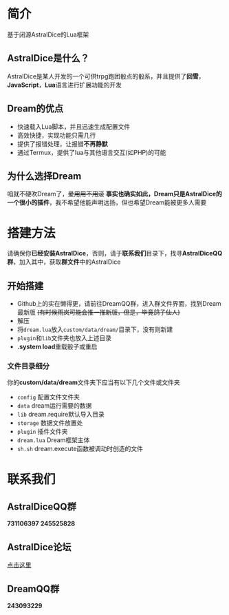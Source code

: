 # 简介
基于闭源AstralDice的Lua框架
## AstralDice是什么？
AstralDice是某人开发的一个可供trpg跑团骰点的骰系，并且提供了**回雪**，**JavaScript**，**Lua**语言进行扩展功能的开发
## Dream的优点
 - 快速载入Lua脚本，并且迅速生成配置文件
 - 高效快捷，实现功能只需几行
 - 提供了报错处理，让报错**不再静默**
 - 通过Termux，提供了lua与其他语言交互(如PHP)的可能
## 为什么选择Dream
咱就不硬吹Dream了，~~爱用用不用滚~~
**事实也确实如此，Dream只是AstralDice的一个很小的插件**，我不希望他能声明远扬，但也希望Dream能被更多人需要
# 搭建方法
请确保你**已经安装AstralDice**，否则，请于**联系我们**目录下，找寻**AstralDiceQQ群**，加入其中，获取**群文件**中的AstralDice
## 开始搭建
  - Github上的实在懒得更，请前往DreamQQ群，进入群文件界面，找到Dream最新版 ~~(有时候雨岚可能会推一推新版，但是，毕竟鸽子仙人)~~ 
  - 解压
  - 将`dream.lua`放入`custom/data/dream/`目录下，没有则新建
  - `plugin`和`lib`文件夹也放入上述目录
  - **.system load**重载骰子或重启
### 文件目录细分
你的**custom/data/dream**文件夹下应当有以下几个文件或文件夹
  - `config`  配置文件文件夹
  - `data`    dream运行需要的数据
  - `lib`    dream.require默认导入目录
  - `storage`  数据文件放置处
  - `plugin` 插件文件夹
  - `dream.lua` Dream框架主体
  - `sh.sh`    dream.execute函数被调动时创造的文件
# 联系我们
## AstralDiceQQ群
**731106397**
**245525828**
## AstralDice论坛
[点击这里](https://astral.snoweven.com/)
## DreamQQ群
**243093229**
